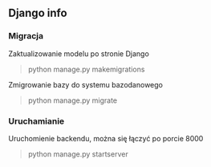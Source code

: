 ## Django info

### Migracja
Zaktualizowanie modelu po stronie Django
> python manage.py makemigrations

Zmigrowanie bazy do systemu bazodanowego
> python manage.py migrate

### Uruchamianie 
Uruchomienie backendu, można się łączyć po porcie 8000
>python manage.py startserver